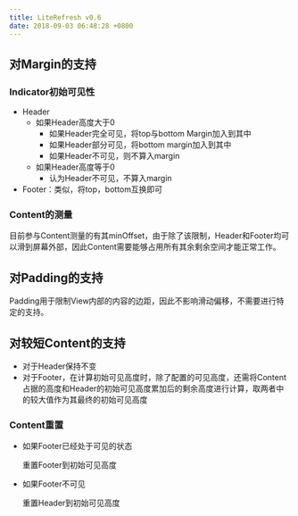 ```yaml
---
title: LiteRefresh v0.6
date: 2018-09-03 06:48:28 +0800
---
```


## 对Margin的支持
### Indicator初始可见性
- Header
    + 如果Header高度大于0
        + 如果Header完全可见，将top与bottom Margin加入到其中
        + 如果Header部分可见，将bottom margin加入到其中
        + 如果Header不可见，则不算入margin
    + 如果Header高度等于0
        + 认为Header不可见，不算入margin
- Footer：类似，将top，bottom互换即可

### Content的测量
目前参与Content测量的有其minOffset，由于除了该限制，Header和Footer均可以滑到屏幕外部，因此Content需要能够占用所有其余剩余空间才能正常工作。

## 对Padding的支持
Padding用于限制View内部的内容的边距，因此不影响滑动偏移，不需要进行特定的支持。

## 对较短Content的支持
- 对于Header保持不变
- 对于Footer，在计算初始可见高度时，除了配置的可见高度，还需将Content占据的高度和Header的初始可见高度累加后的剩余高度进行计算，取两者中的较大值作为其最终的初始可见高度
### Content重置
- 如果Footer已经处于可见的状态

    重置Footer到初始可见高度

- 如果Footer不可见

    重置Header到初始可见高度